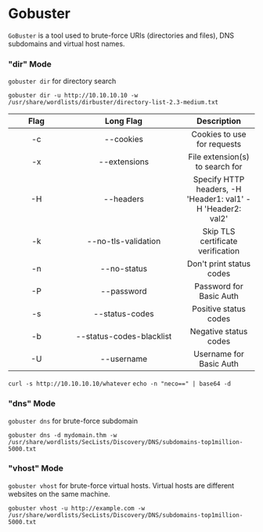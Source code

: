 # Gobuster

`GoBuster` is a tool used to brute-force URIs (directories and files), DNS subdomains and virtual host names.

### "dir" Mode

`gobuster dir` for directory search

`gobuster dir -u http://10.10.10.10 -w /usr/share/wordlists/dirbuster/directory-list-2.3-medium.txt`

<table><thead><tr><th width="99" align="center">Flag</th><th width="226" align="center">Long Flag</th><th align="center">Description</th></tr></thead><tbody><tr><td align="center">-c</td><td align="center">--cookies</td><td align="center">Cookies to use for requests</td></tr><tr><td align="center">-x</td><td align="center">--extensions</td><td align="center">File extension(s) to search for</td></tr><tr><td align="center">-H</td><td align="center">--headers</td><td align="center">Specify HTTP headers, -H 'Header1: val1' -H 'Header2: val2'</td></tr><tr><td align="center">-k</td><td align="center">--no-tls-validation</td><td align="center">Skip TLS certificate verification</td></tr><tr><td align="center">-n</td><td align="center">--no-status</td><td align="center">Don't print status codes</td></tr><tr><td align="center">-P</td><td align="center">--password</td><td align="center">Password for Basic Auth</td></tr><tr><td align="center">-s</td><td align="center">--status-codes</td><td align="center">Positive status codes</td></tr><tr><td align="center">-b</td><td align="center">--status-codes-blacklist</td><td align="center">Negative status codes</td></tr><tr><td align="center">-U</td><td align="center">--username</td><td align="center">Username for Basic Auth</td></tr></tbody></table>

`curl -s http://10.10.10.10/whatever` `echo -n "neco==" | base64 -d`

### "dns" Mode

`gobuster dns` for brute-force subdomain

`gobuster dns -d mydomain.thm -w /usr/share/wordlists/SecLists/Discovery/DNS/subdomains-top1million-5000.txt`

### "vhost" Mode

`gobuster vhost` for brute-force virtual hosts. Virtual hosts are different websites on the same machine.

`gobuster vhost -u http://example.com -w /usr/share/wordlists/SecLists/Discovery/DNS/subdomains-top1million-5000.txt`
